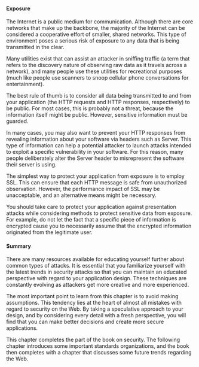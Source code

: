 #### Exposure

The Internet is a public medium for communication. Although there are core networks that make up the backbone, the majority of the Internet can be considered a cooperative effort of smaller, shared networks. This type of environment poses a serious risk of exposure to any data that is being transmitted in the clear.

Many utilities exist that can assist an attacker in sniffing traffic (a term that refers to the discovery nature of observing raw data as it travels across a network), and many people use these utilities for recreational purposes (much like people use scanners to snoop cellular phone conversations for entertainment).

The best rule of thumb is to consider all data being transmitted to and from your application (the HTTP requests and HTTP responses, respectively) to be public. For most cases, this is probably not a threat, because the information itself might be public. However, sensitive information must be guarded.

In many cases, you may also want to prevent your HTTP responses from revealing information about your software via headers such as Server. This type of information can help a potential attacker to launch attacks intended to exploit a specific vulnerability in your software. For this reason, many people deliberately alter the Server header to misrepresent the software their server is using.

The simplest way to protect your application from exposure is to employ SSL. This can ensure that each HTTP message is safe from unauthorized observation. However, the performance impact of SSL may be unacceptable, and an alternative means might be necessary.

You should take care to protect your application against presentation attacks while considering methods to protect sensitive data from exposure. For example, do not let the fact that a specific piece of information is encrypted cause you to necessarily assume that the encrypted information originated from the legitimate user.

#### Summary

There are many resources available for educating yourself further about common types of attacks. It is essential that you familiarize yourself with the latest trends in security attacks so that you can maintain an educated perspective with regard to your application design. These techniques are constantly evolving as attackers get more creative and more experienced.

The most important point to learn from this chapter is to avoid making assumptions. This tendency lies at the heart of almost all mistakes with regard to security on the Web. By taking a speculative approach to your design, and by considering every detail with a fresh perspective, you will find that you can make better decisions and create more secure applications.

This chapter completes the part of the book on security. The following chapter introduces some important standards organizations, and the book then completes with a chapter that discusses some future trends regarding the Web.